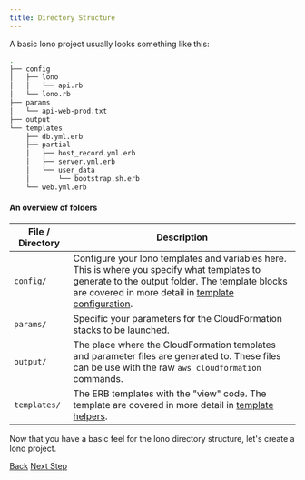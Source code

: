```yaml
---
title: Directory Structure
---
```


A basic lono project usually looks something like this:

```sh
.
├── config
│   ├── lono
│   │   └── api.rb
│   └── lono.rb
├── params
│   └── api-web-prod.txt
├── output
└── templates
    ├── db.yml.erb
    ├── partial
    │   ├── host_record.yml.erb
    │   ├── server.yml.erb
    │   └── user_data
    │       └── bootstrap.sh.erb
    └── web.yml.erb
```

#### An overview of folders

File / Directory  | Description
------------- | -------------
<code>config/</code>  | Configure your lono templates and variables here.  This is where you specify what templates to generate to the output folder. The template blocks are covered in more detail in [template configuration](/template-configuration).
<code>params/</code>  | Specific your parameters for the CloudFormation stacks to be launched.
<code>output/</code>  | The place where the CloudFormation templates and parameter files are generated to.  These files can be use with the raw `aws cloudformation` commands.
<code>templates/</code>  | The ERB templates with the "view" code.  The template are covered in more detail in [template helpers](/template-helpers).

Now that you have a basic feel for the lono directory structure, let's create a lono project.

<a class="btn btn-basic" href="{% link _docs/install.md %}">Back</a>
<a class="btn btn-primary" href="{% link _docs/tutorial.md %}">Next Step</a>
